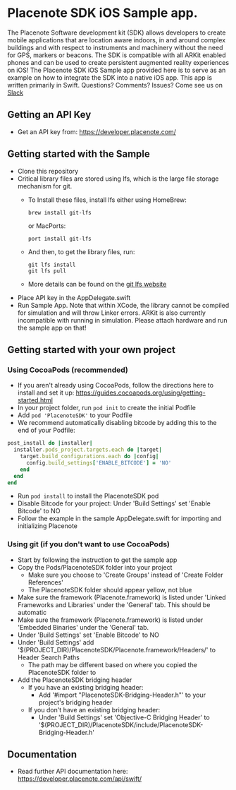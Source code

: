 # Placenote SDK iOS Sample app.
The Placenote Software development kit (SDK) allows developers to create mobile applications that are location aware indoors, in and around complex buildings and with respect to instruments and machinery without the need for GPS, markers or beacons. The SDK is compatible with all ARKit enabled phones and can be used to create persistent augmented reality experiences on iOS!
The Placenote SDK iOS Sample app provided here is to serve as an example on how to integrate the SDK into a native iOS app. This app is written primarily in Swift. Questions? Comments? Issues? Come see us on [Slack](https://join.slack.com/t/placenotedevs/shared_invite/enQtMjk5ODk2MzM0NDMzLTIzMjQwZTAxMzYxYWMyMjY1NzZmYTA2YjY0OGU5NzAzNjUxN2M1ZTQ1ZWZiYzI4ZDg4NGU1ZjQ0ZTA4NDY0OWI)

## Getting an API Key
* Get an API key from: https://developer.placenote.com/

## Getting started with the Sample
* Clone this repository
* Critical library files are stored using lfs, which is the large file storage mechanism for git.
  * To Install these files, install lfs either using HomeBrew:

     ```Shell Session
     brew install git-lfs
     ```

      or MacPorts:
      ```Shell Session
      port install git-lfs
      ```

  * And then, to get the library files, run:
     ```Shell Session
     git lfs install
     git lfs pull
     ```
  * More details can be found on the [git lfs website](https://git-lfs.github.com/)
* Place API key in the AppDelegate.swift
* Run Sample App. Note that within XCode, the library cannot be compiled for simulation and will throw Linker errors. ARKit is also currently incompatible with running in simulation. Please attach hardware and run the sample app on that!

## Getting started with your own project

### Using CocoaPods (recommended)

* If you aren't already using CocoaPods, follow the directions here to install and set it up: https://guides.cocoapods.org/using/getting-started.html
* In your project folder, run `pod init` to create the initial Podfile
* Add `pod 'PlacenoteSDK'` to your Podfile
* We recommend automatically disabling bitcode by adding this to the end of your Podfile:
```ruby
post_install do |installer|
  installer.pods_project.targets.each do |target|
    target.build_configurations.each do |config|
      config.build_settings['ENABLE_BITCODE'] = 'NO'
    end
  end
end
```
* Run `pod install` to install the PlacenoteSDK pod
* Disable Bitcode for your project: Under 'Build Settings' set 'Enable Bitcode' to NO
* Follow the example in the sample AppDelegate.swift for importing and initializing Placenote

### Using git (if you don't want to use CocoaPods)
* Start by following the instruction to get the sample app
* Copy the Pods/PlacenoteSDK folder into your project
    * Make sure you choose to 'Create Groups' instead of 'Create Folder References'
    * The PlacenoteSDK folder should appear yellow, not blue
* Make sure the framework (Placenote.framework) is listed under 'Linked Frameworks and Libraries' under the 'General' tab. This should be automatic
* Make sure the framework (Placenote.framework) is listed under 'Embedded Binaries' under the 'General' tab.
* Under 'Build Settings' set 'Enable Bitcode' to NO
* Under 'Build Settings' add '$(PROJECT_DIR)/PlacenoteSDK/Placenote.framework/Headers/' to Header Search Paths
    * The path may be different based on where you copied the PlacenoteSDK folder to
* Add the PlacenoteSDK bridging header
    * If you have an existing bridging header:
        * Add '#import "PlacenoteSDK-Bridging-Header.h"' to your project's bridging header
    * If you don't have an existing bridging header:
        * Under 'Build Settings' set 'Objective-C Bridging Header' to '$(PROJECT_DIR)/PlacenoteSDK/include/PlacenoteSDK-Bridging-Header.h'

## Documentation
* Read further API documentation here: https://developer.placenote.com/api/swift/

